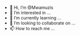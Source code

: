 - 👋 Hi, I’m @Mwamuzis
- 👀 I’m interested in ...
- 🌱 I’m currently learning ...
- 💞️ I’m looking to collaborate on ...
- 📫 How to reach me ...

<!---
Mwamuzis/Mwamuzis is a ✨ special ✨ repository because its `README.md` (this file) appears on your GitHub profile.
You can click the Preview link to take a look at your changes.
--->
